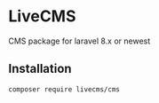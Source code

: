 # LiveCMS

CMS package for laravel 8.x or newest

## Installation
```
composer require livecms/cms
```
